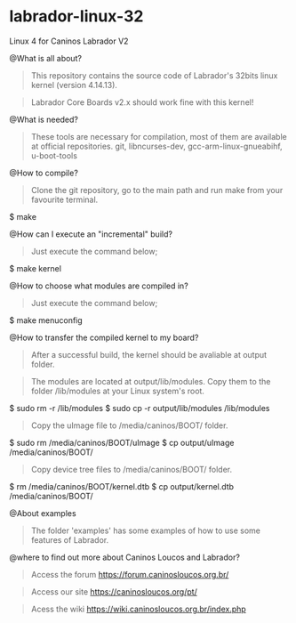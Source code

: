 # labrador-linux-32
Linux 4 for Caninos Labrador V2

@What is all about?
>This repository contains the source code of Labrador's 32bits linux kernel (version 4.14.13).

>Labrador Core Boards v2.x should work fine with this kernel!

@What is needed?
>These tools are necessary for compilation, most of them are available at official repositories.
git, libncurses-dev, gcc-arm-linux-gnueabihf, u-boot-tools

@How to compile?
>Clone the git repository, go to the main path and run make from your favourite terminal.

$ make

@How can I execute an "incremental" build?
>Just execute the command below;

$ make kernel

@How to choose what modules are compiled in?
>Just execute the command below;

$ make menuconfig

@How to transfer the compiled kernel to my board?

>After a successful build, the kernel should be avaliable at output folder.

>The modules are located at output/lib/modules. Copy them to the folder /lib/modules at your Linux system's root.

$ sudo rm -r /lib/modules
$ sudo cp -r output/lib/modules /lib/modules

>Copy the uImage file to /media/caninos/BOOT/ folder.

$ sudo rm /media/caninos/BOOT/uImage
$ cp output/uImage /media/caninos/BOOT/

>Copy device tree files to /media/caninos/BOOT/ folder.

$ rm /media/caninos/BOOT/kernel.dtb
$ cp output/kernel.dtb /media/caninos/BOOT/

@About examples

>The folder 'examples' has some examples of how to use some features of Labrador. 

@where to find out more about Caninos Loucos and Labrador?

>Access the forum https://forum.caninosloucos.org.br/

>Access our site https://caninosloucos.org/pt/

>Acess the wiki https://wiki.caninosloucos.org.br/index.php

